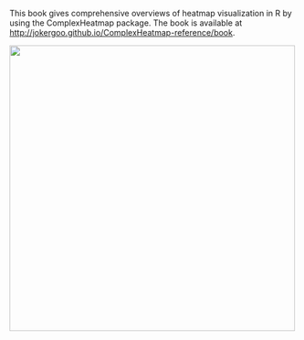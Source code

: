 This book gives comprehensive overviews of heatmap visualization in R by using the ComplexHeatmap package. The book is available at http://jokergoo.github.io/ComplexHeatmap-reference/book.

<img src="https://jokergoo.github.io/ComplexHeatmap-reference/book/complexheatmap-cover.jpg" width="500" />

